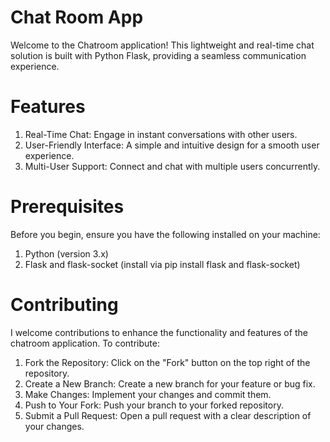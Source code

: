 # Chat Room App

Welcome to the Chatroom application! This lightweight and real-time chat solution is built with Python Flask, providing a seamless communication experience.

# Features

1. Real-Time Chat: Engage in instant conversations with other users.
2. User-Friendly Interface: A simple and intuitive design for a smooth user experience.
3. Multi-User Support: Connect and chat with multiple users concurrently.

# Prerequisites

Before you begin, ensure you have the following installed on your machine:

1. Python (version 3.x)
2. Flask and flask-socket (install via pip install flask and flask-socket)

# Contributing

I welcome contributions to enhance the functionality and features of the chatroom application. To contribute:

1. Fork the Repository: Click on the "Fork" button on the top right of the repository.
2. Create a New Branch: Create a new branch for your feature or bug fix.
3. Make Changes: Implement your changes and commit them.
4. Push to Your Fork: Push your branch to your forked repository.
5. Submit a Pull Request: Open a pull request with a clear description of your changes.
